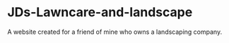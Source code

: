 # JDs-Lawncare-and-landscape
 A website created for a friend of mine who owns a landscaping company.
